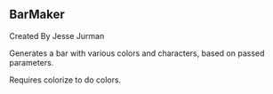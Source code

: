 BarMaker
-----

Created By Jesse Jurman

Generates a bar with various colors and characters, based on passed parameters. 

Requires colorize to do colors. 
